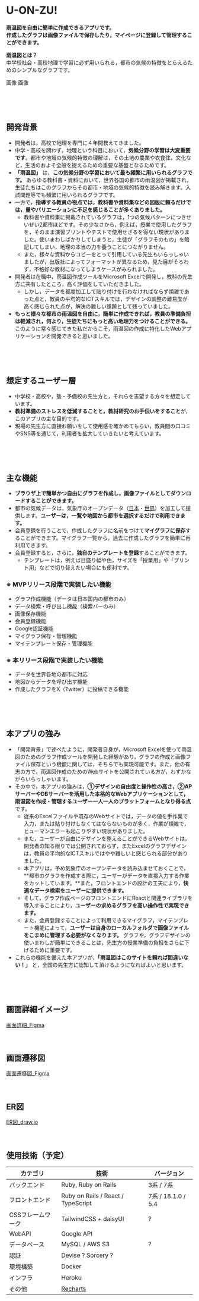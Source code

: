 # U-ON-ZU!

**雨温図を自由に簡単に作成できるアプリです。**  
**作成したグラフは画像ファイルで保存したり，マイページに登録して管理することができます。**

**雨温図とは？**  
中学校社会・高校地理で学習に必ず用いられる，都市の気候の特徴をとらえるためのシンプルなグラフです。

画像
画像

<br>
<br>
<br>

## 開発背景
- 開発者は，高校で地理を専門に４年間教えてきました。
- 中学・高校を問わず，地理という科目において，**気候分野の学習は大変重要です**。都市や地域の気候的特徴の理解は，その土地の農業や衣食住，文化など，生活のおよそ全般を捉えるための重要な基盤となるためです。
- **「雨温図」** は，**この気候分野の学習において最も頻繁に用いられるグラフです。** あらゆる教科書・資料において，世界各国の都市の雨温図が掲載され，生徒たちはこのグラフからその都市・地域の気候的特徴を読み解きます。入試問題等でも頻繁に用いられるグラフです。
- 一方で，**指導する教員の視点では，教科書や資料集などの図版に頼るだけでは，量やバリエーションに不足を感じることが多くありました。**
  - 教科書や資料集に掲載されているグラフは，1つの気候パターンにつきせいぜい2都市ほどです。その少なさから，例えば，授業で使用したグラフを，そのまま演習プリントやテストで使用せざるを得ない現状がありました。使いまわしばかりしてしまうと，生徒が「グラフそのもの」を暗記してしまい，地理の本当の力を養うことにつながりません。
  - また，様々な資料からコピーをとって引用している先生もいらっしゃいましたが，出版社によってフォーマットが異なるため，見た目がそろわず，不格好な教材になってしまうケースがみられました。
- 開発者は在職中，雨温図作成ツールをMicrosoft Excelで開発し，教科の先生方に共有したところ，高く評価をしていただきました。
  - しかし，データを都度加工して貼り付けを行わなければならず煩雑であった点と，教員の平均的なICTスキルでは，デザインの調整の難易度が高く感じられた点が，解決の難しい課題として残っていました。
- **もっと様々な都市の雨温図を自由に，簡単に作成できれば，教員の準備負担は軽減され，何より，生徒たちにもっと高い地理力をつけることができる。** このように常々感じてきた私だからこそ，雨温図の作成に特化したWebアプリケーションを開発できると思いました。
<br>
<br>
<br>

## 想定するユーザー層
- 中学校・高校や，塾・予備校の先生方と，それらを志望する方々を想定しています。
- **教材準備のストレスを低減することと，教材研究のお手伝いをすること**が，このアプリの主な目的です。  
- 現場の先生方に直接お願いをして使用感を確かめてもらい，教員間の口コミやSNS等を通じて，利用者を拡大していきたいと考えています。
<br>
<br>
<br>

## 主な機能

- **ブラウザ上で簡単かつ自由にグラフを作成し，画像ファイルとしてダウンロードすることができます。**
- 都市の気候データは，気象庁のオープンデータ（[日本](https://www.data.jma.go.jp/stats/etrn/index.php)・[世界](https://www.data.jma.go.jp/cpd/monitor/climatview/list.php?r=0&y=2024&m=3&s=1&e=0&k=0)）を加工して提供します。**ユーザーは，一覧や地図から都市を選択するだけで利用できます。**
- 会員登録を行うことで，作成したグラフに名前をつけて**マイグラフに保存**することができます。マイグラフ一覧から，過去に作成したグラフを簡単に再利用できます。
- 会員登録すると，さらに，**独自のテンプレートを登録**することができます。
    - テンプレートは，例えば目盛り幅や色，サイズを「授業用」や「プリント用」などで切り替えたい場合にも便利です。


### ※ MVPリリース段階で実装したい機能
- グラフ作成機能（データは日本国内の都市のみ）
- データ検索・呼び出し機能（検索バーのみ）
- 画像保存機能
- 会員登録機能
- Google認証機能
- マイグラフ保存・管理機能
- マイテンプレート保存・管理機能

### ※ 本リリース段階で実装したい機能
- データを世界各地の都市に対応
- 地図からデータを呼び出す機能
- 作成したグラフをX（Twitter）に投稿できる機能
<br>
<br>
<br>

## 本アプリの強み
- 「開発背景」で述べたように，開発者自身が，Microsoft Excelを使って雨温図のためのグラフ作成ツールを開発した経験があり，グラフの作成と画像ファイル保存という機能に関しては，そちらでも実現可能です。また，他の有志の方で，雨温図作成のためのWebサイトを公開されている方が，わずかながらいらっしゃいます。
- その中で，本アプリの強みは，**①デザインの自由度と操作性の高さ，②APサーバーやDBサーバーを活用した本格的なWebアプリケーションとして，雨温図を作成・管理するユーザー一人一人のプラットフォームとなり得る点**です。
  - 従来のExcelファイルや既存のWebサイトでは，データの値を手作業で入力，または貼り付けしなくてはならないものが多く，作業が煩雑で，ヒューマンエラーも起こりやすい現状がありました。
  - また，ユーザーが自由にデザインを整えることができるWebサイトは，開発者の知る限りでは公開されておらず，またExcelのグラフデザインは，教員の平均的なICTスキルではやや難しいと感じられる部分がありました。
  - 本アプリは，予め気象庁のオープンデータを読み込ませておくことで，**都市のグラフを作成する際に，ユーザーがデータを直接入力する作業をカットしています。**また，フロントエンドの設計の工夫により，**快適なデータ検索をユーザーに提供できます。**
  - そして，グラフ作成ページのフロントエンドにReactと関連ライブラリを導入することにより，**ユーザーの求めるグラフを高い操作性で実現できます。**
  - また，会員登録することによって利用できるマイグラフ，マイテンプレート機能によって，**ユーザーは自身のローカルフォルダで画像ファイルをこまめに管理する必要がなくなります。** グラフや，グラフデザインの使いまわしが簡単にできることは，先生方の授業準備の負担をさらに下げるために重要です。
- これらの機能を備えた本アプリが，**「雨温図はこのサイトを頼れば間違いない！」** と，全国の先生方に認知して頂けるようになればよいと思います。  
<br>
<br>
<br>

## 画面詳細イメージ
[画面詳細_Figma](https://www.figma.com/file/tm5kt6WWiwtdMiF32TNVsF/U-ON-ZU-!-%E7%94%BB%E9%9D%A2%E8%A9%B3%E7%B4%B0?type=design&node-id=5%3A73&mode=design&t=aKWBFsUafU9xPbnW-1)
<br>
<br>
<br>

## 画面遷移図
[画面遷移図_Figma](https://www.figma.com/file/puS7wVPJZwSIEd4E0x9y94/U-ON-ZU!_%E7%94%BB%E9%9D%A2%E9%81%B7%E7%A7%BB%E5%9B%B3?type=design&node-id=0%3A1&mode=design&t=aKWBFsUafU9xPbnW-1)
<br>
<br>
<br>

## ER図
[ER図_draw.io](https://drive.google.com/file/d/1aweIviD0D0Oh7D-vAtwClrNGuOkHscD4/view?usp=sharing)
<br>
<br>
<br>

## 使用技術（予定）
| カテゴリ | 技術 | バージョン |
| ---- | ---- | ----|
| バックエンド | Ruby, Ruby on Rails | 3系 / 7系
| フロントエンド | Ruby on Rails / React / TypeScript | 7系 / 18.1.0 / 5.4 |
| CSSフレームワーク | TailwindCSS + daisyUI | ? |
| WebAPI | Google API |  |
| データベース | MySQL / AWS S3 | ? |
| 認証 | Devise ? Sorcery ? |
| 環境構築 | Docker |
| インフラ | Heroku |
| その他 | [Recharts](https://recharts.org/en-US/) |

